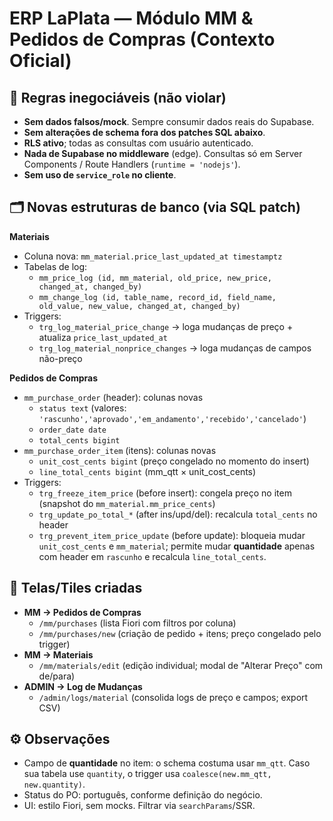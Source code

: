 # ERP LaPlata — Módulo MM & Pedidos de Compras (Contexto Oficial)

## 🔐 Regras inegociáveis (não violar)
- **Sem dados falsos/mock**. Sempre consumir dados reais do Supabase.
- **Sem alterações de schema fora dos patches SQL abaixo**.
- **RLS ativo**; todas as consultas com usuário autenticado.
- **Nada de Supabase no middleware** (edge). Consultas só em Server Components / Route Handlers (`runtime = 'nodejs'`).
- **Sem uso de `service_role` no cliente**.

## 🗂️ Novas estruturas de banco (via SQL patch)
**Materiais**
- Coluna nova: `mm_material.price_last_updated_at timestamptz`
- Tabelas de log:
  - `mm_price_log (id, mm_material, old_price, new_price, changed_at, changed_by)`
  - `mm_change_log (id, table_name, record_id, field_name, old_value, new_value, changed_at, changed_by)`
- Triggers:
  - `trg_log_material_price_change` → loga mudanças de preço + atualiza `price_last_updated_at`
  - `trg_log_material_nonprice_changes` → loga mudanças de campos não-preço

**Pedidos de Compras**
- `mm_purchase_order` (header): colunas novas
  - `status text` (valores: `'rascunho','aprovado','em_andamento','recebido','cancelado'`)
  - `order_date date`
  - `total_cents bigint`
- `mm_purchase_order_item` (itens): colunas novas
  - `unit_cost_cents bigint` (preço congelado no momento do insert)
  - `line_total_cents bigint` (mm_qtt × unit_cost_cents)
- Triggers:
  - `trg_freeze_item_price` (before insert): congela preço no item (snapshot do `mm_material.mm_price_cents`)
  - `trg_update_po_total_*` (after ins/upd/del): recalcula `total_cents` no header
  - `trg_prevent_item_price_update` (before update): bloqueia mudar `unit_cost_cents` e `mm_material`; permite mudar **quantidade** apenas com header em `rascunho` e recalcula `line_total_cents`.

## 🧭 Telas/Tiles criadas
- **MM → Pedidos de Compras**
  - `/mm/purchases` (lista Fiori com filtros por coluna)
  - `/mm/purchases/new` (criação de pedido + itens; preço congelado pelo trigger)
- **MM → Materiais**
  - `/mm/materials/edit` (edição individual; modal de "Alterar Preço" com de/para)
- **ADMIN → Log de Mudanças**
  - `/admin/logs/material` (consolida logs de preço e campos; export CSV)

## ⚙️ Observações
- Campo de **quantidade** no item: o schema costuma usar `mm_qtt`. Caso sua tabela use `quantity`, o trigger usa `coalesce(new.mm_qtt, new.quantity)`.
- Status do PO: português, conforme definição do negócio.
- UI: estilo Fiori, sem mocks. Filtrar via `searchParams`/SSR.
